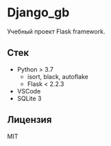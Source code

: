 # Django_gb

Учебный проект Flask framework.

## Стек

- Python > 3.7
  - isort, black, autoflake
  - Flask < 2.2.3
- VSCode
- SQLite 3

## Лицензия

MIT
